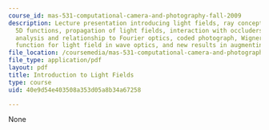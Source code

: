 ```yaml
---
course_id: mas-531-computational-camera-and-photography-fall-2009
description: Lecture presentation introducing light fields, ray concepts for 4D and
  5D functions, propagation of light fields, interaction with occluders, Fourier domain
  analysis and relationship to Fourier optics, coded photograph, Wigner and ambiguity
  function for light field in wave optics, and new results in augmenting light fields.
file_location: /coursemedia/mas-531-computational-camera-and-photography-fall-2009/40e9d54e403508a353d05a8b34a67258_MITMAS_531F09_lec05.pdf
file_type: application/pdf
layout: pdf
title: Introduction to Light Fields
type: course
uid: 40e9d54e403508a353d05a8b34a67258

---
```

None
